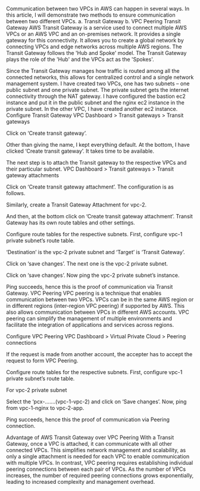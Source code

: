 Communication between two VPCs in AWS can happen in several ways. In this article, I will demonstrate two methods to ensure communication between two different VPCs.
a.      Transit Gateway
b.     VPC Peering
Transit Gateway
AWS Transit Gateway is a service used to connect multiple AWS VPCs or an AWS VPC and an on-premises network. It provides a single gateway for this connectivity. It allows you to create a global network by connecting VPCs and edge networks across multiple AWS regions.
The Transit Gateway follows the 'Hub and Spoke' model. The Transit Gateway plays the role of the 'Hub' and the VPCs act as the 'Spokes'.

Since the Transit Gateway manages how traffic is routed among all the connected networks, this allows for centralized control and a single network management system.
I have created two VPCs, one has two subnets – one public subnet and one private subnet. The private subnet gets the internet connectivity through the NAT gateway.  I have configured the bastion ec2 instance and put it in the public subnet and the nginx ec2 instance in the private subnet. In the other VPC, I have created another ec2 instance.
Configure Transit Gateway
VPC Dashboard > Transit gateways > Transit gateways


Click on ‘Create transit gateway’.

Other than giving the name, I kept everything default. At the bottom, I have clicked ‘Create transit gateway’. It takes time to be available.

The next step is to attach the Transit gateway to the respective VPCs and their particular subnet.
VPC Dashboard > Transit gateways > Transit gateway attachments

Click on ‘Create transit gateway attachment’.
The configuration is as follows.




 
Similarly, create a Transit Gateway Attachment for vpc-2.



And then, at the bottom click on ‘Create transit gateway attachment’.
Transit Gateway has its own route tables and other settings.


Configure route tables for the respective subnets.
First, configure vpc-1 private subnet’s route table.


‘Destination’ is the vpc-2 private subnet and ‘Target’ is ‘Transit Gateway’.

Click on ‘save changes’.
The next one is the vpc-2 private subnet.


Click on ‘save changes’.
Now ping the vpc-2 private subnet’s instance.

Ping succeeds, hence this is the proof of communication via Transit Gateway.
VPC Peering
VPC peering is a technique that enables communication between two VPCs. VPCs can be in the same AWS region or in different regions (inter-region VPC peering) if supported by AWS. This also allows communication between VPCs in different AWS accounts. VPC peering can simplify the management of multiple environments and facilitate the integration of applications and services across regions.

Configure VPC Peering
VPC Dashboard > Virtual Private Cloud > Peering connections





If the request is made from another account, the accepter has to accept the request to form VPC Peering.

Configure route tables for the respective subnets.
First, configure vpc-1 private subnet’s route table.



For vpc-2 private subnet

Select the ‘pcx-…….(vpc-1-vpc-2) and click on ‘Save changes’.
Now, ping from vpc-1-nginx to vpc-2-app.

Ping succeeds, hence this the proof of communication via Peering connection.
 
Advantage of AWS Transit Gateway over VPC Peering
With a Transit Gateway, once a VPC is attached, it can communicate with all other connected VPCs. This simplifies network management and scalability, as only a single attachment is needed for each VPC to enable communication with multiple VPCs.
In contrast, VPC peering requires establishing individual peering connections between each pair of VPCs. As the number of VPCs increases, the number of required peering connections grows exponentially, leading to increased complexity and management overhead.
